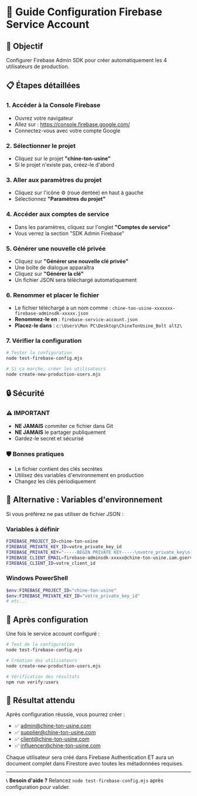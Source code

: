 # 🔐 Guide Configuration Firebase Service Account

## 🎯 Objectif
Configurer Firebase Admin SDK pour créer automatiquement les 4 utilisateurs de production.

## 📋 Étapes détaillées

### 1. Accéder à la Console Firebase
- Ouvrez votre navigateur
- Allez sur : https://console.firebase.google.com/
- Connectez-vous avec votre compte Google

### 2. Sélectionner le projet
- Cliquez sur le projet **"chine-ton-usine"** 
- Si le projet n'existe pas, créez-le d'abord

### 3. Aller aux paramètres du projet
- Cliquez sur l'icône ⚙️ (roue dentée) en haut à gauche
- Sélectionnez **"Paramètres du projet"**

### 4. Accéder aux comptes de service
- Dans les paramètres, cliquez sur l'onglet **"Comptes de service"**
- Vous verrez la section "SDK Admin Firebase"

### 5. Générer une nouvelle clé privée
- Cliquez sur **"Générer une nouvelle clé privée"**
- Une boîte de dialogue apparaîtra
- Cliquez sur **"Générer la clé"**
- Un fichier JSON sera téléchargé automatiquement

### 6. Renommer et placer le fichier
- Le fichier téléchargé a un nom comme : `chine-ton-usine-xxxxxxx-firebase-adminsdk-xxxxx.json`
- **Renommez-le en** : `firebase-service-account.json`
- **Placez-le dans** : `c:\Users\Mon PC\Desktop\ChineTonUsine_Bolt alt2\`

### 7. Vérifier la configuration
```bash
# Tester la configuration
node test-firebase-config.mjs

# Si ça marche, créer les utilisateurs
node create-new-production-users.mjs
```

## 🔒 Sécurité

### ⚠️ IMPORTANT
- **NE JAMAIS** commiter ce fichier dans Git
- **NE JAMAIS** le partager publiquement
- Gardez-le secret et sécurisé

### 🛡️ Bonnes pratiques
- Le fichier contient des clés secrètes
- Utilisez des variables d'environnement en production
- Changez les clés périodiquement

## 🔄 Alternative : Variables d'environnement

Si vous préférez ne pas utiliser de fichier JSON :

### Variables à définir
```bash
FIREBASE_PROJECT_ID=chine-ton-usine
FIREBASE_PRIVATE_KEY_ID=votre_private_key_id
FIREBASE_PRIVATE_KEY="-----BEGIN PRIVATE KEY-----\nvotre_private_key\n-----END PRIVATE KEY-----\n"
FIREBASE_CLIENT_EMAIL=firebase-adminsdk-xxxxx@chine-ton-usine.iam.gserviceaccount.com
FIREBASE_CLIENT_ID=votre_client_id
```

### Windows PowerShell
```powershell
$env:FIREBASE_PROJECT_ID="chine-ton-usine"
$env:FIREBASE_PRIVATE_KEY_ID="votre_private_key_id"
# etc...
```

## 🚀 Après configuration

Une fois le service account configuré :

```bash
# Test de la configuration
node test-firebase-config.mjs

# Création des utilisateurs
node create-new-production-users.mjs

# Vérification des résultats
npm run verify:users
```

## 🎯 Résultat attendu

Après configuration réussie, vous pourrez créer :
- ✅ admin@chine-ton-usine.com
- ✅ supplier@chine-ton-usine.com  
- ✅ client@chine-ton-usine.com
- ✅ influencer@chine-ton-usine.com

Chaque utilisateur sera créé dans Firebase Authentication ET aura un document complet dans Firestore avec toutes les métadonnées requises.

---

📞 **Besoin d'aide ?** Relancez `node test-firebase-config.mjs` après configuration pour valider.
